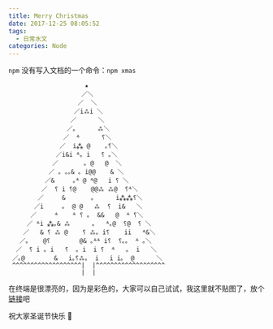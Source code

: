 ```yaml
---
title: Merry Christmas
date: 2017-12-25 08:05:52
tags:
  - 日常水文
categories: Node
---
```


`npm` 没有写入文档的一个命令：`npm xmas`

<!-- more -->

```
                     ★
                    ／＼
                   ／  ＼
                  ／i⁂i ＼
                 ／      ＼
                ／｡      ⁂＼
               ／  ⸛      ⸮＼
              ／  i⁂ @    ｡⸮＼
             ／i&i ⸛｡ i   ⸮ ｡＼
            ／       ｡ @   @  ＼
           ／ ｡ ｡｡& ｡ i@@    & ＼
          ／&     ｡⸛ @ ⸛@   i ⸮ ＼
         ／  ⸮ i ⸮@    @@⁂ ⁂@  ⸮⸛＼
        ／     &       ｡      i⁂⁂⸮＼
       ／i     ｡  @ @   ⁂  ⸮  i&   ＼
      ／     ⸛    ⸛ ⸮ ｡  &&   @  ⸛ ⸮＼
     ／ ⸛i ⁂｡& ⁂      ｡   ⸛｡@  ⸮@  ⸮ ＼
    ／   & ⸮ ⁂ @    ⸮ ⁂｡ i⸮    ii   ⸛&＼
   ／｡    @⸮        @& ｡⸛⸛ i⸮  ⸮｡｡  ⸛ ｡＼
  ／  ⸮ i ｡ i   ⸮  ｡ i  i ⸮  ⸛   ｡  i   ＼
 ／｡@        &   i｡⸮⁂｡  i   i i｡  @      ＼
 ^^^^^^^^^^^^^^^^^^^|  |^^^^^^^^^^^^^^^^^^^
                    |  |
```

在终端是很漂亮的，因为是彩色的，大家可以自己试试，我这里就不贴图了，放个[链接](https://juejin.im/pin/5a3c77d06d6def0ae5017d84)吧

祝大家圣诞节快乐 🎄

